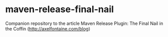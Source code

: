 maven-release-final-nail
========================

Companion repository to the article Maven Release Plugin: The Final Nail in the Coffin (http://axelfontaine.com/blog)
